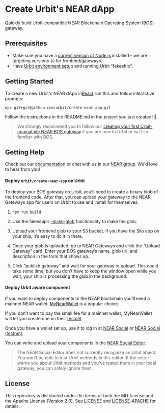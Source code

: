 # Create Urbit's NEAR dApp

Quickly build Urbit-compatible NEAR Blockchain Operating System (BOS) gateway.

## Prerequisites

- Make sure you have a [current version of Node.js](https://nodejs.org) installed – we are targeting versions `18` for frontend/gateways.
- Have [Urbit environment setup](https://docs.urbit.org/courses/environment#creating-a-fake-ship) and running Urbit "fakeship".

## Getting Started

To create a new Urbit's NEAR dApp in[React](https://reactjs.org/) run this and follow interactive prompts:

    npx git+git@github.com:urbit/create-near-app.git

Follow the instructions in the README.md in the project you just created! 🚀

> We strongly recommend you to follow our [creating your first Urbit-compatible NEAR BOS gateway](https://docs.urbit.org/) if you are new to Urbit or isn’t so familiar with BOS.

## Getting Help

Check out our [documentation](https://docs.urbit.org/) or chat with us in our [NEAR group](http://invite-group-link). We'd love to hear from you!

#### Deploy `urbit/create-near-app` on Urbit

To deploy your BOS gateway on Urbit, you’ll need to create a binary blob of the frontend code. After that, you can upload your gateway to the NEAR Gateways app for users on Urbit to use and install for themselves.

1. `npm run build`

2. Use the fakeship’s [-make-glob](https://docs.urbit.org/userspace/apps/reference/dist/glob#-make-glob) functionality to make the glob.
3. Upload your frontend glob to your S3 bucket. If you have the Silo app on your ship, it’s easy to do it in there.
4. Once your glob is uploaded, go to NEAR Gateways and click the “Upload Gateway” card. Enter your BOS gateway’s name, glob url, and description in the form that shows up.
5. Click “publish gateway” and wait for your gateway to upload. This could take some time, but you don’t have to keep the window open while you wait; your ship is processing the glob in the background.

#### Deploy Urbit aware component

If you want to deploy components to the NEAR blockchain you’ll need a mainnet NEAR wallet. [MyNearWallet](https://www.mynearwallet.com/) is a popular choice.

If you don’t want to pay the small fee for a mainnet wallet, MyNearWallet will let you create one on their [testnet](https://testnet.mynearwallet.com)

Once you have a wallet set up, use it to log in at [NEAR Social](https://near.social/) or [NEAR Social (testnet)](https://test.near.social/).

You can write and upload your components in the [NEAR Social Editor](https://near.social/edit).

> The NEAR Social Editor does not currently recognize an Urbit object. You won’t be able to test Urbit methods in this editor. If the editor warns you about Urbit methods and you’ve tested them in your local gateway, you can safely ignore them.

## License

This repository is distributed under the terms of both the MIT license and the Apache License (Version 2.0).
See [LICENSE](LICENSE) and [LICENSE-APACHE](LICENSE-APACHE) for details.
